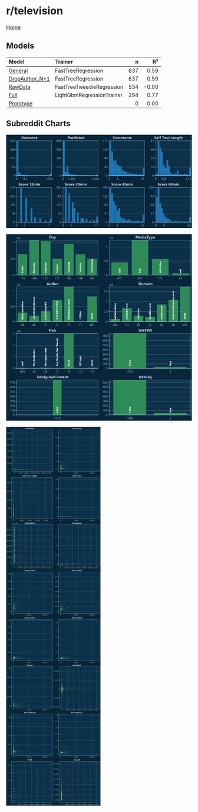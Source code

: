 # r/television

[Home](../index.md)

## Models

|Model|Trainer|n|R²|
|:---|:---|---:|---:|
|[General](models/hunch_television_General.md)|FastTreeRegression|837|0.59|
|[DropAuthor_N+1](models/hunch_television_DropAuthor_N+1.md)|FastTreeRegression|837|0.59|
|[RawData](models/hunch_television_RawData.md)|FastTreeTweedieRegression|534|-0.00|
|[Full](models/hunch_television_Full.md)|LightGbmRegressionTrainer|294|0.77|
|[Prototype](models/hunch_television_Prototype.md)||0|0.00|

## Subreddit Charts

![r/television Distributions](../images/hunch_television_Distributions.png "r/television Distributions")

![r/television Categorical](../images/hunch_television_Catagorical.png "r/television Categorical")

![r/television Correlation](../images/hunch_television_Correlations.png "r/television Correlation")

